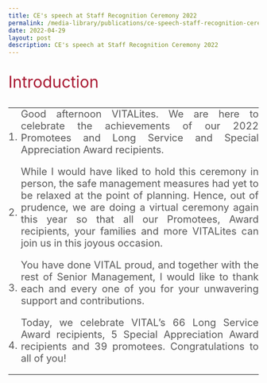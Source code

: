 ```yaml
---
title: CE's speech at Staff Recognition Ceremony 2022
permalink: /media-library/publications/ce-speech-staff-recognition-ceremony-2022
date: 2022-04-29
layout: post
description: CE's speech at Staff Recognition Ceremony 2022
---
```

<p style="font-size: 32px;color:#a91932;text-align:justify;">
Introduction
</p>
<table style="border: 0px;padding:0px;" width="100%" height="100%">
	<tr style="border: 0px;padding:0px;">
		<td style="border: 0px;padding:0px;" width="5%">
			<div style="font-size: 20px;color:#585858;text-align:justify;">
			1.
			</div>
		</td>
		<td style="border: 0px;padding:0px;">
			<div style="font-size: 20px;color:#585858;text-align:justify;">
				Good afternoon VITALites. We are here to celebrate the achievements of our 2022 Promotees and Long Service and Special Appreciation Award recipients.
			</div><br>
		</td>		
	</tr>
	<tr style="border: 0px;padding:0px;">
		<td style="border: 0px;padding:0px;" width="5%">
			<div style="font-size: 20px;color:#585858;text-align:justify;">
			2.
			</div>
		</td>
		<td style="border: 0px;padding:0px;">
			<div style="font-size: 20px;color:#585858;text-align:justify;">
				While I would have liked to hold this ceremony in person, the safe management measures had yet to be relaxed at the point of planning. Hence, out of prudence, we are doing a virtual ceremony again this year so that all our
Promotees, Award recipients, your families and more VITALites can join us in
			this joyous occasion.
			</div><br>
		</td>		
	</tr>
	<tr style="border: 0px;padding:0px;">
		<td style="border: 0px;padding:0px;" width="5%">
			<div style="font-size: 20px;color:#585858;text-align:justify;">
			3.
			</div>
		</td>
		<td style="border: 0px;padding:0px;">
			<div style="font-size: 20px;color:#585858;text-align:justify;">
				You have done VITAL proud, and together with the rest of Senior Management, I would like to thank each and every one of you for your unwavering support and contributions.
			</div><br>
		</td>		
	</tr>
	<tr style="border: 0px;padding:0px;">
		<td style="border: 0px;padding:0px;" width="5%">
			<div style="font-size: 20px;color:#585858;text-align:justify;">
			4.
			</div>
		</td>
		<td style="border: 0px;padding:0px;">
			<div style="font-size: 20px;color:#585858;text-align:justify;">
				Today, we celebrate VITAL’s 66 Long Service Award recipients, 5 Special
Appreciation Award recipients and 39 promotees. Congratulations to all of you!
			</div></br>
		</td>		
	</tr>
	</table>
<p style="font-size: 32px;color:#a91932;text-align:justify;">
Lifelong Learning & Upskilling
</p>
<table style="border: 0px;padding:0px;" width="100%" height="100%">
	<tr style="border: 0px;padding:0px;">
		<td style="border: 0px;padding:0px;" width="5%">
			<div style="font-size: 20px;color:#585858;text-align:justify;">
			5.
			</div>
		</td>
		<td style="border: 0px;padding:0px;">
			<div style="font-size: 20px;color:#585858;text-align:justify;">
				In 2021, VITAL became the Central Agency for Corporate Shared Services and our role is now to transform corporate services delivery for the Whole-of-
Government. We all need to adopt a lifelong learning mentality especially in this
uncertain and fast-changing environment. Today, I would like to share with you
inspiring lifelong learning journeys from 3 of our Long Service Award recipients.
			</div><br>
		</td>		
	</tr>
	</table>
	<p style="font-size: 32px;color:#a91932;text-align:justify;">
Long Service Award Recipients
</p>
<table style="border: 0px;padding:0px;" width="100%" height="100%">
	<tr style="border: 0px;padding:0px;">
		<td style="border: 0px;padding:0px;" width="5%">
			<div style="font-size: 20px;color:#585858;text-align:justify;">
			6.
			</div>
		</td>
		<td style="border: 0px;padding:0px;">
			<div style="font-size: 20px;color:#585858;text-align:justify;">
				First, Mdm Muntaj Begum. Muntaj started her career as an Office Attendant in 1981. She moved to the Salaries Section in MOE and joined VITAL in 2006 as
a Payroll and Claims Senior Officer. Throughout her career, Muntaj invested
time and effort to build up payroll expertise through on-the-job training, studying
IM guidelines and payroll concepts, seeking advice from more experienced
colleagues as well as learning how to operate with new payroll systems. It was
very challenging, but she persevered!
			</div><br>
		</td>		
	</tr>
	<tr style="border: 0px;padding:0px;">
		<td style="border: 0px;padding:0px;" width="5%">
			<div style="font-size: 20px;color:#585858;text-align:justify;">
			7.
			</div>
		</td>
		<td style="border: 0px;padding:0px;">
			<div style="font-size: 20px;color:#585858;text-align:justify;">
				Today, Muntaj is one of the pillars in the HPA payroll team. She shares her
deep knowledge selflessly as a mentor to new staff. She conducts payroll
training sessions and developed the payroll OJT programme. In 2009, she was
appointed as part of the Quality Assurance team to review MFA payroll. She
attained a Foundation Certification in Accounting from ISCA in 2019. In
recognition of her contributions, Muntaj was awarded the Efficiency Medal in
the 2016 National Day awards. What an inspirational story! Muntaj receives
her 40-years long service award this year!
			</div><br>
		</td>		
	</tr>
	<tr style="border: 0px;padding:0px;">
		<td style="border: 0px;padding:0px;" width="5%">
			<div style="font-size: 20px;color:#585858;text-align:justify;">
			8.
			</div>
		</td>
		<td style="border: 0px;padding:0px;">
			<div style="font-size: 20px;color:#585858;text-align:justify;">
				Second, Ms Fariadah Omar from HPE. Fariadah started her career as a
Clerical Officer handling payroll with MOE in 1991 and subsequently took on a
supervisor role due to her good work performance. She joined VITAL in 2006
as a Payroll and Claims Officer. In 2013, Fariadah upgraded herself and
obtained the Career Readiness Certificate at the supervisory level. In 2016, Fariadah was rotated to a Human Resource portfolio. She mastered the HR
processes within a short period of time. Looking for better ways to do her work,
Fariadah explored the use of Macros to process contract renewal cases during
the COVID-19 Circuit Breaker period.
			</div><br>
		</td>		
	</tr>
	<tr style="border: 0px;padding:0px;">
		<td style="border: 0px;padding:0px;" width="5%">
			<div style="font-size: 20px;color:#585858;text-align:justify;">
			9.
			</div>
		</td>
		<td style="border: 0px;padding:0px;">
			<div style="font-size: 20px;color:#585858;text-align:justify;">
				In Feb 2019, Fariadah took on the role of Senior Executive (Leadership). With
her wealth of experience, it is not surprising that she is an adviser to many;
often advising her colleagues and MOE partners on HR and Payroll processes.
She receives her 30-years Long Service Award this year.
			</div></br>
		</td>		
	</tr>
	<tr style="border: 0px;padding:0px;">
		<td style="border: 0px;padding:0px;" width="5%">
			<div style="font-size: 20px;color:#585858;text-align:justify;">
			10.
			</div>
		</td>
		<td style="border: 0px;padding:0px;">
			<div style="font-size: 20px;color:#585858;text-align:justify;">
				Last but certainly not least, Mdm Salamah Yusop from Pension Team, Central Services Division. Salamah joined the civil service in 1977. Did you know, 70% of VITAL staff today had not yet been born in 1977? Till date, Salamah has
served a total of 44 years. She retired from service in 2016 and was reemployed
since. This year, Salamah receives her 5-year Special Appreciation
Award. Awesome!
			</div></br>
		</td>		
	</tr>
	<tr style="border: 0px;padding:0px;">
		<td style="border: 0px;padding:0px;" width="5%">
			<div style="font-size: 20px;color:#585858;text-align:justify;">
			11.
			</div>
		</td>
		<td style="border: 0px;padding:0px;">
			<div style="font-size: 20px;color:#585858;text-align:justify;">
				Throughout her long career, Salamah has worked in various portfolios such as HR, Finance, Payroll and Claims. Today, Salamah is a Pensions specialist.
She takes pride in sharing her knowledge, guiding new hires and motivating the
team. Over the years, Salamah attended programmes such as SkillsFuture for
Digital Workplace and Microsoft Excel courses to keep up with new ways of
working. Salamah is a recipient of numerous VITAL Star awards. In 2012, she
received the PS21 Star Service Award and together with her spouse, was
invited to a gala dinner graced by the President!
			</div></br>
		</td>		
	</tr>
	<tr style="border: 0px;padding:0px;">
		<td style="border: 0px;padding:0px;" width="5%">
			<div style="font-size: 20px;color:#585858;text-align:justify;">
			12.
			</div>
		</td>
		<td style="border: 0px;padding:0px;">
			<div style="font-size: 20px;color:#585858;text-align:justify;">
				Mdm Muntaj, Ms Fariadah, Mdm Salamah and many other colleagues receiving their Special Appreciation Awards and Long-Service Awards today are models of what life-long learning looks like. They all kept their skills updated and
relevant, even technology and demands of the workplace keep changing. And
I am glad that VITAL has supported their journey all the way. Thank you for
being such great role models for the rest of us!
			</div></br>
		</td>		
	</tr>
	</table>
	<p style="font-size: 32px;color:#a91932;text-align:justify;">
Exemplifying Our Core Competencies in Daily Work
</p>
<table style="border: 0px;padding:0px;" width="100%" height="100%">
	<tr style="border: 0px;padding:0px;">
		<td style="border: 0px;padding:0px;" width="5%">
			<div style="font-size: 20px;color:#585858;text-align:justify;">
			13.
			</div>
		</td>
		<td style="border: 0px;padding:0px;">
			<div style="font-size: 20px;color:#585858;text-align:justify;">
				Learning is a never-ending journey. VITAL introduced the Shared Services
Competency Framework. At the public service level, PSD introduced Our Core
Competencies (or OCC) which articulate the critical behaviours expected of all
public officers. We incorporated the OCCs in the Appraisal & Development Plan
(ADP) to facilitate developmental conversations between you and your
supervisors last year. Going forward, OCCs will also be used for performance,
promotion readiness and leadership potential assessment. We will share more
details later this year.
			</div><br>
		</td>		
	</tr>
	<tr style="border: 0px;padding:0px;">
		<td style="border: 0px;padding:0px;" width="5%">
			<div style="font-size: 20px;color:#585858;text-align:justify;">
			14.
			</div>
		</td>
		<td style="border: 0px;padding:0px;">
			<div style="font-size: 20px;color:#585858;text-align:justify;">
				I am equally encouraged to see that many of our VITAL staff have
demonstrated various key competencies in their daily operations. Let me share
some examples from our 2022 Promotees.
			</div><br>
		</td>		
	</tr>
	<tr style="border: 0px;padding:0px;">
		<td style="border: 0px;padding:0px;" width="5%">
			<div style="font-size: 20px;color:#585858;text-align:justify;">
			15.
			</div>
		</td>
		<td style="border: 0px;padding:0px;">
			<div style="font-size: 20px;color:#585858;text-align:justify;">
				Melissa Tay, from Compliance, acts as the liaison between our Finance
Services (FS) and AGD auditors. She <b>works effectively with citizens and stakeholders</b> such as our auditors and functions to understand the reasons
and the severity of the observations. Together with FS, gaps were identified
and management comments prepared. Melissa explained to the auditors
VITAL’s limitations in enforcing the proposed recommendations, discussed
action plans and was instrumental in obtaining a favorable audit outcome.
			</div><br>
		</td>		
	</tr>
	<tr style="border: 0px;padding:0px;">
		<td style="border: 0px;padding:0px;" width="5%">
			<div style="font-size: 20px;color:#585858;text-align:justify;">
			16.
			</div>
		</td>
		<td style="border: 0px;padding:0px;">
			<div style="font-size: 20px;color:#585858;text-align:justify;">
				Anjani Ramrup, from Corporate HR, receives many HR-related queries from
VITALites. In addressing these queries, she <b>serves with heart, commitment, and purpose</b>, and seeks to understand the question from their perspective so that she can better respond to them. She also sources for information beyond
the IM, for example the Employment Act, so that she can respond to matters
relating to temporary staff which is not covered in the IM. Anjani has put herself
in the shoes of stakeholders to understand their needs and concerns.
			</div><br>
		</td>		
	</tr>
	<tr style="border: 0px;padding:0px;">
		<td style="border: 0px;padding:0px;" width="5%">
			<div style="font-size: 20px;color:#585858;text-align:justify;">
			17.
			</div>
		</td>
		<td style="border: 0px;padding:0px;">
			<div style="font-size: 20px;color:#585858;text-align:justify;">
				Muhammad Khidhir Bin Khairoman, from HRSA, has deep process knowledge
and very strong tech skills. He plays an instrumental role in guiding key
automation projects in the team. Wearing his ops-tech hat, he identifies
processes, analyses the gaps and assesses if they are suitable for RPA before
he recommends to proceed. Khid experiments with ideas, <b>innovates to improve work processes</b> and service delivery while managing risks and
mitigating the potential impact of change.
			</div><br>
		</td>		
	</tr>
		<tr style="border: 0px;padding:0px;">
		<td style="border: 0px;padding:0px;" width="5%">
			<div style="font-size: 20px;color:#585858;text-align:justify;">
			18.
			</div>
		</td>
		<td style="border: 0px;padding:0px;">
			<div style="font-size: 20px;color:#585858;text-align:justify;">
				Png Si Yong, from Credit Management Services, was involved in several
initiatives and process improvements undertaken by the CMS team. <b>Improving and innovating continuously,</b> he participated in CMS’ ideation of the new debt recovery system, transition from cheques to ibanking and advocated the use of productivity tools such as FormSG. He identified work processes that can be simplified and played an active role in implementing work improvement plans.
			</div><br>
		</td>		
	</tr>
		<tr style="border: 0px;padding:0px;">
		<td style="border: 0px;padding:0px;" width="5%">
			<div style="font-size: 20px;color:#585858;text-align:justify;">
			19.
			</div>
		</td>
		<td style="border: 0px;padding:0px;">
			<div style="font-size: 20px;color:#585858;text-align:justify;">
				Lee Yan Ni from Finance Services (FS) led a project team to analyse and review VITAL’s onboarding framework. <b>Having learnt the Design Thinking concept, she puts her skills into action</b> and applied the Design Thinking skills that she learnt to the project to enhance the overall service experience for customers and improve efficiency in the onboarding process.
			</div><br>
		</td>		
	</tr>
			<tr style="border: 0px;padding:0px;">
		<td style="border: 0px;padding:0px;" width="5%">
			<div style="font-size: 20px;color:#585858;text-align:justify;">
			20.
			</div>
		</td>
		<td style="border: 0px;padding:0px;">
			<div style="font-size: 20px;color:#585858;text-align:justify;">
				Ng Yun Jia from PACE, applied her payroll knowledge and provided value-added inputs to the discussions with stakeholders in the development of REMS
2.0. Technologically savvy, she <b>keeps abreast of new tools, guides and encourages</b> her team members to experiment digital tools to review and verify voluminous data records.
			</div><br>
		</td>		
	</tr>
	</table>
	<p style="font-size: 32px;color:#a91932;text-align:justify;">
Conclusion
</p>
<table style="border: 0px;padding:0px;" width="100%" height="100%">
	<tr style="border: 0px;padding:0px;">
		<td style="border: 0px;padding:0px;" width="5%">
			<div style="font-size: 20px;color:#585858;text-align:justify;">
			21.
			</div>
		</td>
		<td style="border: 0px;padding:0px;">
			<div style="font-size: 20px;color:#585858;text-align:justify;">
				The list of our officers’ outstanding achievements goes on, I am so proud of you VITALites and how far you have come along.
			</div><br>
		</td>		
	</tr>
		<tr style="border: 0px;padding:0px;">
		<td style="border: 0px;padding:0px;" width="5%">
			<div style="font-size: 20px;color:#585858;text-align:justify;">
			22.
			</div>
		</td>
		<td style="border: 0px;padding:0px;">
			<div style="font-size: 20px;color:#585858;text-align:justify;">
				A recent interview by GovInsider used the analogy of a magic show - everyone applauds the magician and their assistants for illusions well performed, yet no show would be successful without the work of the crew behind the scenes.
			</div><br>
		</td>		
	</tr>
			<tr style="border: 0px;padding:0px;">
		<td style="border: 0px;padding:0px;" width="5%">
			<div style="font-size: 20px;color:#585858;text-align:justify;">
			23.
			</div>
		</td>
		<td style="border: 0px;padding:0px;">
			<div style="font-size: 20px;color:#585858;text-align:justify;">
				In VITAL, we are that crew behind these scenes keeping the lights on,  preparing the props. Enabled by our role at the Centre looking across HR, Payroll,
Finance and Procurement processes, and with the help of technology, I believe
we can make magic happen for Corporate Services across the Singapore
Public Service.
			</div><br>
		</td>		
	</tr>
			<tr style="border: 0px;padding:0px;">
		<td style="border: 0px;padding:0px;" width="5%">
			<div style="font-size: 20px;color:#585858;text-align:justify;">
			24.
			</div>
		</td>
		<td style="border: 0px;padding:0px;">
			<div style="font-size: 20px;color:#585858;text-align:justify;">
				Once again, congratulations, and thank you again to all Long Service Award,
Special Appreciation Award and Promotion recipients for your contribution to
VITAL and the public service.
			</div><br>
		</td>		
	</tr>
	</table>